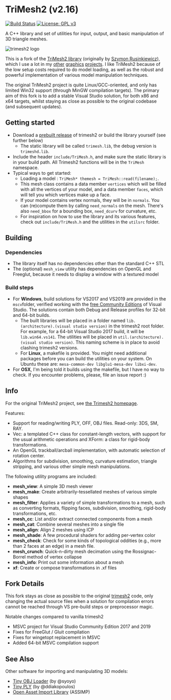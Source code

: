 # TriMesh2 (v2.16)
[![Build Status](https://travis-ci.org/Forceflow/trimesh2.svg?branch=master)](https://travis-ci.org/Forceflow/trimesh2) [![License: GPL v3](https://img.shields.io/badge/License-GPL%20v3-blue.svg)](https://www.gnu.org/licenses/gpl-3.0)

A C++ library and set of utilities for input, output, and basic manipulation of 3D triangle meshes.

![trimesh2 logo](https://raw.githubusercontent.com/Forceflow/trimesh2/main/html/trimesh_logo.jpg)

This is a fork of the [TriMesh2 library](http://gfx.cs.princeton.edu/proj/trimesh2/) (originally by [Szymon Rusinkiewicz](https://www.cs.princeton.edu/~smr/)), which I use a lot in my [other](https://github.com/Forceflow/ooc_svo_builder) [graphics](https://github.com/Forceflow/cuda_voxelizer) [projects](https://github.com/Forceflow/gpu_suggestive_contours). I like TriMesh2 because of the low setup costs required to do model loading, as well as the robust and powerful implementation of various model manipulation techniques.

The original TriMesh2 project is quite Linux/GCC-oriented, and only has limited Win32 support (through MinGW compilation targets). The primary aim of this fork is to add a stable Visual Studio solution, for both x86 and x64 targets, whilst staying as close as possible to the original codebase (and subsequent updates).
 
## Getting started
 * Download a [prebuilt release](https://github.com/Forceflow/trimesh2/releases) of trimesh2 or build the library yourself (see further below)
   * The static library will be called `trimesh.lib`, the debug version is `trimeshd.lib`.
 * Include the header `include/TriMesh.h`, and make sure the static library is in your build path. All Trimesh2 functions will be in the `TriMesh` namespace.
 * Typical ways to get started:
   * Loading a model : `TriMesh* themesh = TriMesh::read(filename);`.
   * This mesh class contains a data member `vertices` which will be filled with all the vertices of your model, and a data member `faces`, which will tell you which vertices make up a face.
   * If your model contains vertex normals, they will be in `normals`. You can (re)compute them by calling `need_normals` on the mesh. There's also `need_bbox` for a bounding box, `need_dcurv` for curvature, etc.
   * For inspiration on how to use the library and its various features, check out `include/TriMesh.h` and the utilities in the `utilsrc` folder.
## Building
### Dependencies
 * The library itself has no dependencies other than the standard C++ STL
 * The (optional) ``mesh_view`` utility has dependencies on OpenGL and Freeglut, because it needs to display a window with a textured model

### Build steps
  * For **Windows**, build solutions for VS2017 and VS2019 are provided in the `mscv`folder, verified working with the [free Community Editions](https://visualstudio.microsoft.com/vs/community/) of Visual Studio. The solutions contain both Debug and Release profiles for 32-bit and 64-bit builds.
    * The built libraries will be placed in a folder named `lib.(architecture).(visual studio version)` in the trimesh2 root folder. For example, for a 64-bit Visual Studio 2017 build, it will be `lib.win64.vs141`. The utilities will be placed in `util.(architecture).(visual studio version)`. This naming scheme is in place to avoid clashing trimesh2 versions.
    * For **Linux**, a makefile is provided. You might need additional packages before you can build the utilities on your system. On Ubuntu these are: `mesa-common-dev libglu1-mesa-dev libxi-dev`.
   * For **OSX**, I'm being told it builds using the makefile, but I have no way to check. If you encounter problems, please, file an issue report :)

## Info
For the original TriMesh2 project, see [the Trimesh2 homepage](http://gfx.cs.princeton.edu/proj/trimesh2/).
 
Features: 

 * Support for reading/writing PLY, OFF, OBJ files. Read-only: 3DS, SM, RAY.
 * Vec: a templated C++ class for constant-length vectors, with support for the usual arithmetic operations and XForm: a class for rigid-body transformations.
 * An OpenGL trackball/arcball implementation, with automatic selection of rotation center.
 * Algorithms for subdivision, smoothing, curvature estimation, triangle stripping, and various other simple mesh manipulations.

The following utility programs are included:

 * **mesh_view**: A simple 3D mesh viewer
 * **mesh_make**: Create arbitrarily-tessellated meshes of various simple shapes
 * **mesh_filter**: Applies a variety of simple transformations to a mesh, such as converting formats, flipping faces, subdivision, smoothing, rigid-body transformations, etc.
 * **mesh_cc**: List and/or extract connected components from a mesh
 * **mesh_cat**: Combine several meshes into a single file
 * **mesh_align**: Align 2 meshes using ICP
 * **mesh_shade**: A few procedural shaders for adding per-vertex color
 * **mesh_check**: Check for some kinds of topological oddities (e.g., more than 2 faces at an edge) in a mesh file.
 * **mesh_crunch**: Quick-n-dirty mesh decimation using the Rossignac-Borrel method of vertex collapse
 * **mesh_info**: Print out some information about a mesh
 * **xf**: Create or compose transformations in .xf files

## Fork Details

This fork stays as close as possible to the original [trimesh2](http://gfx.cs.princeton.edu/proj/trimesh2/) code, only changing the actual source files when a solution for compilation errors cannot be reached through VS pre-build steps or preprocessor magic.

Notable changes compared to vanilla trimesh2
 * MSVC project for Visual Studio Community Edition 2017 and 2019
 * Fixes for FreeGlut / Gluit compilation
 * Fixes for wingetopt replacement in MSVC
 * Added 64-bit MSVC compilation support

## See Also

Other software for importing and manipulating 3D models:
 * [Tiny OBJ Loader](https://github.com/syoyo/tinyobjloader) (by @syoyo)
 * [Tiny PLY](https://github.com/ddiakopoulos/tinyply) (by @ddiakopoulos)
 * [Open Asset Import Library](http://www.assimp.org/) (ASSIMP)
